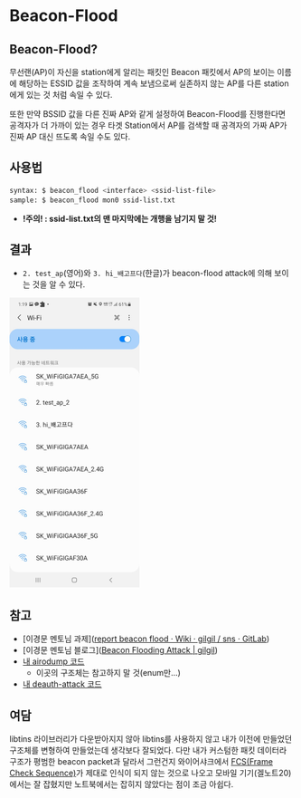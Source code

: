 # Beacon-Flood

## Beacon-Flood?

무선랜(AP)이 자신을 station에게 알리는 패킷인 Beacon 패킷에서 AP의 보이는 이름에 해당하는 ESSID 값을 조작하여 계속 보냄으로써 실존하지 않는 AP를 다른 station에게 있는 것 처럼 속일 수 있다.

또한 만약 BSSID 값을 다른 진짜 AP와 같게 설정하여 Beacon-Flood를 진행한다면 공격자가 더 가까이 있는 경우 타겟 Station에서 AP를 검색할 때 공격자의 가짜 AP가 진짜 AP 대신 뜨도록 속일 수도 있다.

## 사용법

```bash
syntax: $ beacon_flood <interface> <ssid-list-file>
sample: $ beacon_flood mon0 ssid-list.txt
```

- **!주의! : ssid-list.txt의 맨 마지막에는 개행을 남기지 말 것!**

## 결과

- `2. test_ap`(영어)와 `3. hi_배고프다`(한글)가 beacon-flood attack에 의해 보이는 것을 알 수 있다.  

<img src="result.png" alt="image-20220214012450414" style="zoom:50%;" />

## 참고

- [이경문 멘토님 과제]([report beacon flood · Wiki · gilgil / sns · GitLab](https://gitlab.com/gilgil/sns/-/wikis/dot11-frame/report-beacon-flood))
- [이경문 멘토님 블로그]([Beacon Flooding Attack | gilgil](https://gilgil.gitlab.io/2020/09/07/2.html))
- [내 airodump 코드](https://github.com/OZ1NG/airodump)
  - 이곳의 구조체는 참고하지 말 것(enum만...)
- [내 deauth-attack 코드](https://github.com/OZ1NG/deauth-attack)

## 여담

libtins 라이브러리가 다운받아지지 않아 libtins를 사용하지 않고 내가 이전에 만들었던 구조체를 변형하여 만들었는데 생각보다 잘되었다. 다만 내가 커스텀한 패킷 데이터라 구조가 평범한 beacon packet과 달라서 그런건지 와이어샤크에서  [FCS(Frame Check Sequence)](http://www.ktword.co.kr/test/view/view.php?m_temp1=873&id=744)가 제대로 인식이 되지 않는 것으로 나오고 모바일 기기(겔노트20)에서는 잘 잡혔지만 노트북에서는 잡히지 않았다는 점이 조금 아쉽다.
